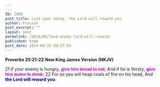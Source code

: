 ```yaml
---
---
ID: 1948
post_title: Love your enemy, the Lord will reward you
author: Praison
post_excerpt: ""
layout: post
permalink: /2014/09/love-enemy-lord-will-reward/
published: true
post_date: 2014-09-25 09:27:54
---
```

<strong>Proverbs 25:21-22</strong>
<strong> New King James Version (NKJV)</strong>

21 If your enemy is hungry, <span style="color: #ff00ff;"><strong>give him bread to eat</strong></span>;
And if he is thirsty, <span style="color: #ff00ff;"><strong>give him water to drink</strong></span>;
22 For so you will heap coals of fire on his head,
And <span style="color: #0000ff;"><strong>the Lord will reward you</strong></span>.